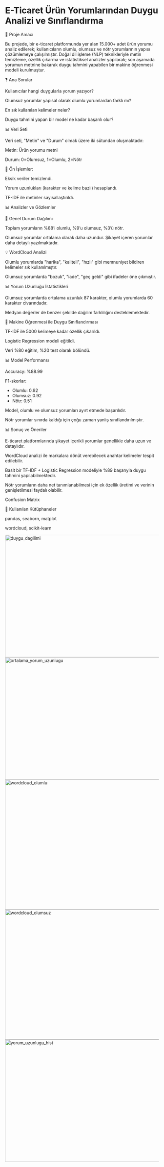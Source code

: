 # E-Ticaret Ürün Yorumlarından Duygu Analizi ve Sınıflandırma

🌟 Proje Amacı

Bu projede, bir e-ticaret platformunda yer alan 15.000+ adet ürün yorumu analiz edilerek; kullanıcıların olumlu, olumsuz ve nötr yorumlarının yapısı çözümlemeye çalışılmıştır. Doğal dil işleme (NLP) teknikleriyle metin temizleme, özellik çıkarma ve istatistiksel analizler yapılarak; son aşamada yorumun metnine bakarak duygu tahmini yapabilen bir makine öğrenmesi modeli kurulmuştur.

❓ Ana Sorular

Kullanıcılar hangi duygularla yorum yazıyor?

Olumsuz yorumlar yapısal olarak olumlu yorumlardan farklı mı?

En sık kullanılan kelimeler neler?

Duygu tahmini yapan bir model ne kadar başarılı olur?

📊 Veri Seti

Veri seti, "Metin" ve "Durum" olmak üzere iki sütundan oluşmaktadır:

Metin: Ürün yorumu metni

Durum: 0=Olumsuz, 1=Olumlu, 2=Nötr

🔄 Ön İşlemler:

Eksik veriler temizlendi.

Yorum uzunlukları (karakter ve kelime bazlı) hesaplandı.

TF-IDF ile metinler sayısallaştırıldı.

📊 Analizler ve Gözlemler

🔎 Genel Durum Dağılımı

Toplam yorumların %88’i olumlu, %9’u olumsuz, %3’ü nötr.

Olumsuz yorumlar ortalama olarak daha uzundur. Şikayet içeren yorumlar daha detaylı yazılmaktadır.

💡 WordCloud Analizi

Olumlu yorumlarda "harika", "kaliteli", "hızlı" gibi memnuniyet bildiren kelimeler sık kullanılmıştır.

Olumsuz yorumlarda "bozuk", "iade", "geç geldi" gibi ifadeler öne çıkmıştır.

📊 Yorum Uzunluğu İstatistikleri

Olumsuz yorumlarda ortalama uzunluk 87 karakter, olumlu yorumlarda 60 karakter civarındadır.

Medyan değerler de benzer şekilde dağılım farklılığını desteklemektedir.

🧠 Makine Öğrenmesi ile Duygu Sınıflandırması

TF-IDF ile 5000 kelimeye kadar özellik çıkarıldı.

Logistic Regression modeli eğitildi.

Veri %80 eğitim, %20 test olarak bölündü.

📊 Model Performansı

Accuracy: %88.99

F1-skorlar:
- Olumlu: 0.92
- Olumsuz: 0.92
- Nötr:    0.51

Model, olumlu ve olumsuz yorumları ayırt etmede başarılıdır.

Nötr yorumlar sınırda kaldığı için çoğu zaman yanlış sınıflandırılmıştır.

📊 Sonuç ve Öneriler

E-ticaret platformlarında şikayet içerikli yorumlar genellikle daha uzun ve detaylıdır.

WordCloud analizi ile markalara dönüt verebilecek anahtar kelimeler tespit edilebilir.

Basit bir TF-IDF + Logistic Regression modeliyle %89 başarıyla duygu tahmini yapılabilmektedir.

Nötr yorumların daha net tanımlanabilmesi için ek özellik üretimi ve verinin genişletilmesi faydalı olabilir.

Confusion Matrix

🔗 Kullanılan Kütüphaneler

pandas, seaborn, matplot

wordcloud, scikit-learn


<img width="600" height="400" alt="duygu_dagilimi" src="https://github.com/user-attachments/assets/e6f997e7-e1a2-47ae-af01-27219e201fe3" />
<img width="600" height="400" alt="ortalama_yorum_uzunlugu" src="https://github.com/user-attachments/assets/5448f47d-c019-4ec2-8755-fbd12e05f879" />
<img width="790" height="425" alt="wordcloud_olumlu" src="https://github.com/user-attachments/assets/c0c2e725-e546-46ea-b8b9-b6218c815eef" />
<img width="790" height="425" alt="wordcloud_olumsuz" src="https://github.com/user-attachments/assets/9dbcfe0a-e897-487e-931e-868f1f06a094" />
<img width="600" height="400" alt="yorum_uzunlugu_hist" src="https://github.com/user-attachments/assets/ed7de9c7-5d18-445d-940b-4e08948fdc93" />
